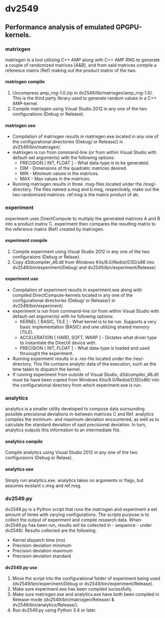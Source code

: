 dv2549
======
Performance analysis of emulated GPGPU-kernels.
------

### matrixgen ###
matrixgen is a tool utilizing C++ AMP along with C++ AMP RNG to generate a couple of randomized matrices (A&B), and from said matrices compile a reference matrix (Ref) making out the product matrix of the two.

#### matrixgen compile ####
1.	Uncompress amp_rng-1.0.zip in dv2549/lib/matrixgen/amp_rng-1.0/. This is the third party library used to generate random values in a C++ AMP-kernel.
2.	Compile matrixgen using Visual Studio 2012 in any one of the two configurations (Debug or Release).

#### matrixgen use ####
*	Compilation of matrixgen results in matrixgen.exe located in any one of the configurational directories (Debug/ or Release/) in dv2549/bin/matrixgen/.
*	matrixgen is run from command-line (or from within Visual Studio with default-set arguments) with the following options:
	*	PRECISION [ INT, FLOAT ] - What data-type is to be generated.
	*	DIM - Dimensions of the quadratic matrices desired.
	*	MIN - Minimum values in the matrices.
	*	MAX - Max values in the matrices.
*	Running matrixgen results in three .mxg-files located under the /mxg/-directory. The files named a.mxg and b.mxg, respectively, make out the two randomized matrices. ref.mxg is the matrix product of ab.

### experiment ###
experiment uses DirectCompute to multiply the generated matrices A and B into a product matrix C. experiment then compares the resulting matrix to the reference matrix (Ref) created by matrixgen.

#### experiment compile ####
1.	Compile experiment using Visual Studio 2012 in any one of the two configuraions (Debug or Relase).
2.	Copy d3dcompiler_46.dll from Windows Kits/8.0/Redist/D3D/x86 into dv2549/bin/experiment/Debug/ and dv2549/bin/experiment/Release/.

#### experiment use ####
*	Compilation of experiment results in experiment.exe along with compiled DirectCompute-kernels located in any one of the configurational directories (Debug/ or Release/) in dv2549/bin/experiment/.
*	experiment is run from command-line (or from within Visual Studio with default-set arguments) with he following options:
	*	KERNEL [ BASIC, TILE ] - What kernel is to be run. Supports a very basic implementation (BASIC) and one utilizing shared memory (TILE).
	*	ACCELERATION [ HARD, SOFT, WARP ] - Dictates what driver type to instantiate the DirectX device with.
	*	PRECISION [ INT, FLOAT ] - What data-type is loaded and used thruought the experiment.
*	Running experiment results in a .res-file located under the /res/-directory. This file contains analytic data of the execution, such as the time taken to dispatch the kernel.
*	If running experiment from outside of Visual Studio, d3dcompiler_46.dll must be have been copied from Windows Kits/8.0/Redist/D3D/x86/ into the configurational directory from which experiment.exe is run.

### analytics ###
analytics is a smaller utility developed to compose data surrounding possible precisional deviations in-between matrices C and Ref. analytics compiles the minimum- and maximum-deviation encountered, as well as to calculate the standard deviation of said precisional deviation. In turn, analytics outputs this information to an intermediate file.

#### analytics compile ####
Compile analytics using Visual Studio 2012 in any one of the two configuraions (Debug or Relase).

#### analytics use ####
Simply run analytics.exe. analytics takes no arguments or flags, but assumes existant c.mxg and ref.mxg.


### dv2549.py ###
dv2549.py is a Python script that runs the matrixgen and experiment a set amount of times with varying configurations. The scripts purpose is to collect the output of experiment and compile research data.
When dv2549.py has been run, results will be collected in - sequence - under dv2549/. Results collected are the following:
*	Kernel dispatch time (ms)
*	Precision deviation minimum
*	Precision deviation maximum
*	Precision deviation standard

#### dv2549.py use ####
1.	Move the script into the configurational folder of experiment being used (dv2549/bin/experiment/Debug or dv2549/bin/experiment/Release).
2.	Make sure experiment.exe has been compiled sucessfully.
3.	Make sure matrixgen.exe and analytics.exe have both been compiled in Release-mode (dv2549/bin/matrixgen/Release/ & dv2549/bin/analytics/Release/).
4.	Run dv2549.py using Python 3.4 or later.
